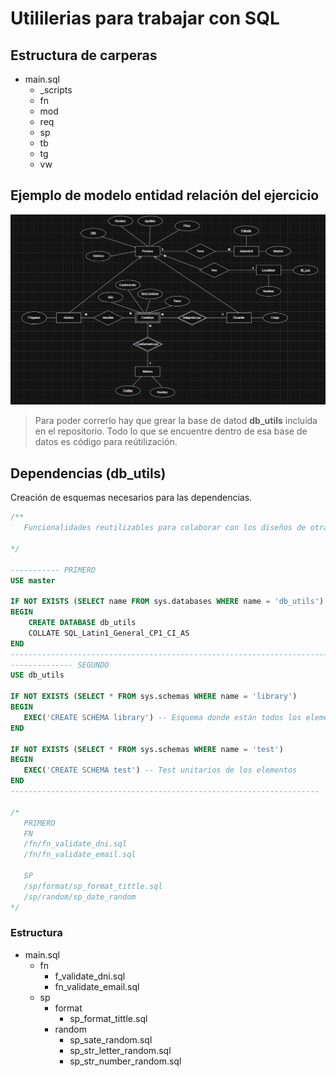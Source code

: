 # Utililerias para trabajar con SQL

## Estructura de carperas
- main.sql
    - _scripts
    - fn
    - mod
    - req
    - sp 
    - tb 
    - tg
    - vw

## Ejemplo de modelo entidad relación del ejercicio

![DER](tp1_bd_aplicada/mod/DER.png)

> Para poder correrlo hay que grear la base de datod <b>db_utils</b> incluída en el repositorio.
Todo lo que se encuentre dentro de esa base de datos es código para reútilización.

## Dependencias (db_utils)

Creación de esquemas necesarios para las dependencias.

```SQL
/**
   Funcionalidades reutilizables para colaborar con los diseños de otras bases de datos

*/

----------- PRIMERO
USE master 

IF NOT EXISTS (SELECT name FROM sys.databases WHERE name = 'db_utils')
BEGIN
    CREATE DATABASE db_utils
    COLLATE SQL_Latin1_General_CP1_CI_AS
END 
---------------------------------------------------------------------------
-------------- SEGUNDO
USE db_utils

IF NOT EXISTS (SELECT * FROM sys.schemas WHERE name = 'library')
BEGIN
   EXEC('CREATE SCHEMA library') -- Esquema donde están todos los elementos
END 

IF NOT EXISTS (SELECT * FROM sys.schemas WHERE name = 'test')
BEGIN
   EXEC('CREATE SCHEMA test') -- Test unitarios de los elementos
END 
---------------------------------------------------------------------

/*
   PRIMERO 
   FN
   /fn/fn_validate_dni.sql
   /fn/fn_validate_email.sql

   SP
   /sp/format/sp_format_tittle.sql
   /sp/random/sp_date_random
*/
```

### Estructura
- main.sql   
    - fn
        - f_validate_dni.sql 
        - fn_validate_email.sql
    - sp
        - format
            - sp_format_tittle.sql
        - random
            - sp_sate_random.sql
            - sp_str_letter_random.sql
            - sp_str_number_random.sql
 




